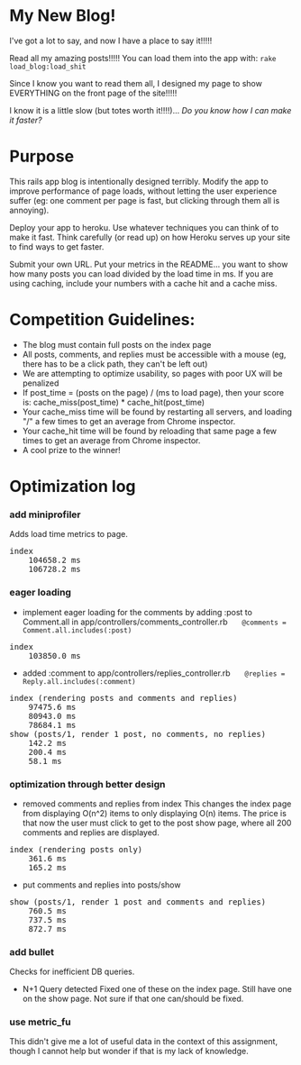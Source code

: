 # My New Blog!

I've got a lot to say, and now I have a place to say it!!!!!

Read all my amazing posts!!!!! You can load them into the app with: `rake load_blog:load_shit`

Since I know you want to read them all, I designed my page to show EVERYTHING on the front page of the site!!!!!

I know it is a little slow (but totes worth it!!!!)... _Do you know how I can make it faster?_


Purpose
=======

This rails app blog is intentionally designed terribly.  Modify the
app to improve performance of page loads, without letting the user
experience suffer (eg: one comment per page is fast, but clicking
through them all is annoying).

Deploy your app to heroku. Use whatever techniques you can think of
to make it fast. Think carefully (or read up) on how Heroku serves
up your site to find ways to get faster.

Submit your own URL. Put your metrics in the README... you want to
show how many posts you can load divided by the load time in ms. If
you are using caching, include your numbers with a cache hit and a
cache miss.

Competition Guidelines:
=======

* The blog must contain full posts on the index page
* All posts, comments, and replies must be accessible with a mouse
(eg, there has to be a click path, they can't be left out)
* We are attempting to optimize usability, so pages with poor UX
will be penalized
* If post_time = (posts on the page) / (ms to load page), then your
score is: cache_miss(post_time) * cache_hit(post_time)
* Your cache_miss time will be found by restarting all servers, and
loading "/" a few times to get an average from Chrome inspector.
* Your cache_hit time will be found by reloading that same page a
few times to get an average from Chrome inspector.
* A cool prize to the winner!

Optimization log
=======

### add miniprofiler
Adds load time metrics to page.
<pre>
index
    104658.2 ms
    106728.2 ms
</pre>


### eager loading
- implement eager loading for the comments by adding :post to Comment.all in app/controllers/comments_controller.rb
```   @comments = Comment.all.includes(:post)```

<pre>
index
    103850.0 ms
</pre>

- added :comment to app/controllers/replies_controller.rb
```   @replies = Reply.all.includes(:comment)```

<pre>
index (rendering posts and comments and replies)
    97475.6 ms
    80943.0 ms
    78684.1 ms
show (posts/1, render 1 post, no comments, no replies)
    142.2 ms
    200.4 ms
    58.1 ms
</pre>


### optimization through better design
- removed comments and replies from index
  This changes the index page from displaying O(n^2) items to only
  displaying O(n) items.  The price is that now the user must click
  to get to the post show page, where all 200 comments and replies
  are displayed.

<pre>
index (rendering posts only)
    361.6 ms
    165.2 ms
</pre>

- put comments and replies into posts/show

<pre>
show (posts/1, render 1 post and comments and replies)
    760.5 ms
    737.5 ms
    872.7 ms
</pre>


### add bullet
Checks for inefficient DB queries.

- N+1 Query detected
Fixed one of these on the index page.  Still have one on the show page.  Not sure
if that one can/should be fixed.


### use metric_fu
This didn't give me a lot of useful data in the context of this assignment,
though I cannot help but wonder if that is my lack of knowledge.
